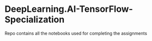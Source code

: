 # DeepLearning.AI-TensorFlow-Specialization
Repo contains all the notebooks used for completing the assignments
